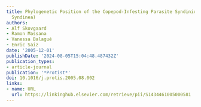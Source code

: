 ```yaml
---
title: Phylogenetic Position of the Copepod-Infesting Parasite Syndinium turbo (Dinoflagellata,
  Syndinea)
authors:
- Alf Skovgaard
- Ramon Massana
- Vanessa Balagué
- Enric Saiz
date: '2005-12-01'
publishDate: '2024-08-05T15:04:48.487432Z'
publication_types:
- article-journal
publication: '*Protist*'
doi: 10.1016/j.protis.2005.08.002
links:
- name: URL
  url: https://linkinghub.elsevier.com/retrieve/pii/S1434461005000581
---
```


